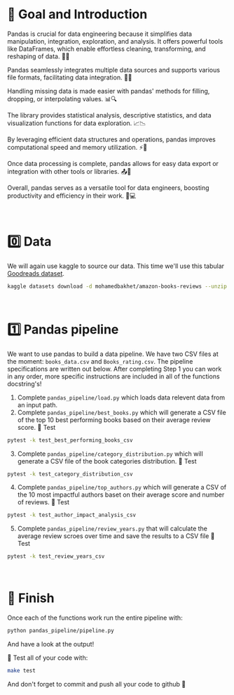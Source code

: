 # 🎯 Goal and Introduction

Pandas is crucial for data engineering because it simplifies data manipulation, integration, exploration, and analysis. It offers powerful tools like DataFrames, which enable effortless cleaning, transforming, and reshaping of data. 🧹💪

Pandas seamlessly integrates multiple data sources and supports various file formats, facilitating data integration. 📂🔄

Handling missing data is made easier with pandas' methods for filling, dropping, or interpolating values. 📊🔍

The library provides statistical analysis, descriptive statistics, and data visualization functions for data exploration. 📈📉

By leveraging efficient data structures and operations, pandas improves computational speed and memory utilization. ⚡💾

Once data processing is complete, pandas allows for easy data export or integration with other tools or libraries. 📤🔧

Overall, pandas serves as a versatile tool for data engineers, boosting productivity and efficiency in their work. 🐼💻

<br>

# 0️⃣ Data

We will again use kaggle to source our data. This time we'll use this tabular [Goodreads dataset](https://www.kaggle.com/datasets/mohamedbakhet/amazon-books-reviews).

```bash
kaggle datasets download -d mohamedbakhet/amazon-books-reviews --unzip -p ./data
```

<br>

# 1️⃣ Pandas pipeline

We want to use pandas to build a data pipeline. We have two CSV files at the moment: `books_data.csv` and `Books_rating.csv`. The pipeline specifications are written out below. After completing Step 1 you can work in any order, more specific instructions are included in all of the functions docstring's!

1. Complete `pandas_pipeline/load.py` which loads data relevent data from an input path.
2. Complete `pandas_pipeline/best_books.py` which will generate a CSV file of the top 10 best performing books based on their average review score.
🧪 Test
```bash
pytest -k test_best_performing_books_csv
```
3. Complete `pandas_pipeline/category_distribution.py` which will generate a CSV file of the book categories distribution.
🧪 Test
```bash
pytest -k test_category_distribution_csv
```
4. Complete `pandas_pipeline/top_authors.py` which will generate a CSV of the 10 most impactful authors baset on their average score and number of reviews.
🧪 Test
```bash
pytest -k test_author_impact_analysis_csv
```
5. Complete `pandas_pipeline/review_years.py` that will calculate the average review scroes over time and save the results to a CSV file
🧪 Test
```bash
pytest -k test_review_years_csv
```

<br>

# 🏁 Finish

Once each of the functions work run the entire pipeline with:

```bash
python pandas_pipeline/pipeline.py
```

And have a look at the output!

🧪 Test all of your code with:

```bash
make test
```

And don't forget to commit and push all your code to github 🚀

<br>
